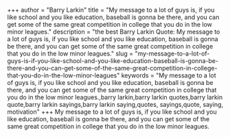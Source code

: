 +++
author = "Barry Larkin"
title = "My message to a lot of guys is, if you like school and you like education, baseball is gonna be there, and you can get some of the same great competition in college that you do in the low minor leagues."
description = "the best Barry Larkin Quote: My message to a lot of guys is, if you like school and you like education, baseball is gonna be there, and you can get some of the same great competition in college that you do in the low minor leagues."
slug = "my-message-to-a-lot-of-guys-is-if-you-like-school-and-you-like-education-baseball-is-gonna-be-there-and-you-can-get-some-of-the-same-great-competition-in-college-that-you-do-in-the-low-minor-leagues"
keywords = "My message to a lot of guys is, if you like school and you like education, baseball is gonna be there, and you can get some of the same great competition in college that you do in the low minor leagues.,barry larkin,barry larkin quotes,barry larkin quote,barry larkin sayings,barry larkin saying,quotes, sayings,quote, saying, motivation"
+++
My message to a lot of guys is, if you like school and you like education, baseball is gonna be there, and you can get some of the same great competition in college that you do in the low minor leagues.
